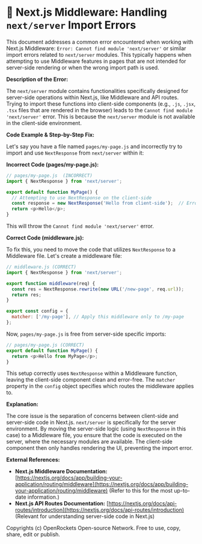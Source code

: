 # 🐞 Next.js Middleware: Handling `next/server` Import Errors


This document addresses a common error encountered when working with Next.js Middleware:  `Error: Cannot find module 'next/server'` or similar import errors related to `next/server` modules. This typically happens when attempting to use Middleware features in pages that are not intended for server-side rendering or when the wrong import path is used.

**Description of the Error:**

The `next/server` module contains functionalities specifically designed for server-side operations within Next.js, like Middleware and API routes.  Trying to import these functions into client-side components (e.g., `.js`, `.jsx`, `.tsx` files that are rendered in the browser) leads to the `Cannot find module 'next/server'` error. This is because the `next/server` module is not available in the client-side environment.

**Code Example & Step-by-Step Fix:**

Let's say you have a file named `pages/my-page.js` and incorrectly try to import and use `NextResponse` from `next/server` within it:


**Incorrect Code (pages/my-page.js):**

```javascript
// pages/my-page.js  (INCORRECT)
import { NextResponse } from 'next/server';

export default function MyPage() {
  // Attempting to use NextResponse on the client-side
  const response = new NextResponse('Hello from client-side');  // Error!
  return <p>Hello</p>;
}
```

This will throw the `Cannot find module 'next/server'` error.

**Correct Code (middleware.js):**

To fix this, you need to move the code that utilizes `NextResponse` to a Middleware file.  Let's create a middleware file:


```javascript
// middleware.js (CORRECT)
import { NextResponse } from 'next/server';

export function middleware(req) {
  const res = NextResponse.rewrite(new URL('/new-page', req.url));
  return res;
}

export const config = {
  matcher: ['/my-page'], // Apply this middleware only to /my-page
};
```

Now, `pages/my-page.js` is free from server-side specific imports:

```javascript
// pages/my-page.js (CORRECT)
export default function MyPage() {
  return <p>Hello from MyPage</p>;
}
```

This setup correctly uses `NextResponse` within a Middleware function, leaving the client-side component clean and error-free.  The `matcher` property in the `config` object specifies which routes the middleware applies to.



**Explanation:**

The core issue is the separation of concerns between client-side and server-side code in Next.js.  `next/server` is specifically for the server environment.  By moving the server-side logic (using `NextResponse` in this case) to a Middleware file, you ensure that the code is executed on the server, where the necessary modules are available.  The client-side component then only handles rendering the UI, preventing the import error.

**External References:**

* **Next.js Middleware Documentation:** [https://nextjs.org/docs/app/building-your-application/routing/middleware](https://nextjs.org/docs/app/building-your-application/routing/middleware)  (Refer to this for the most up-to-date information.)
* **Next.js API Routes Documentation:** [https://nextjs.org/docs/api-routes/introduction](https://nextjs.org/docs/api-routes/introduction) (Relevant for understanding server-side code in Next.js)



Copyrights (c) OpenRockets Open-source Network. Free to use, copy, share, edit or publish.

